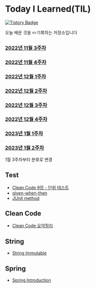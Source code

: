 # Today I Learned(TIL)
[![Tistory Badge](https://img.shields.io/badge/-tech%20blog-important)](https://chan9.tistory.com/) 

오늘 배운 것을 ✏️기록하는 저장소입니다

### [2022년 11월 3주차](https://github.com/euichaan/TIL/tree/main/2022-11-3%EC%A3%BC%EC%B0%A8)
### [2022년 11월 4주차](https://github.com/euichaan/TIL/tree/main/2022-11-4%EC%A3%BC%EC%B0%A8)
### [2022년 12월 1주차](https://github.com/euichaan/TIL/tree/main/2022-12-1%EC%A3%BC%EC%B0%A8)
### [2022년 12월 2주차](https://github.com/euichaan/TIL/tree/main/2022-12-2%EC%A3%BC%EC%B0%A8)
### [2022년 12월 3주차](https://github.com/euichaan/TIL/tree/main/2022-12-3%EC%A3%BC%EC%B0%A8)
### [2022년 12월 4주차](https://github.com/euichaan/TIL/tree/main/2022-12-4%EC%A3%BC%EC%B0%A8)
### [2023년 1월 1주차](https://github.com/euichaan/TIL/tree/main/2023-1-1%EC%A3%BC%EC%B0%A8)
### [2023년 1월 2주차](https://github.com/euichaan/TIL/tree/main/2023-1-2%EC%A3%BC%EC%B0%A8)  
  
1월 3주차부터 분류로 변경  
  
## Test
- [Clean Code 9장 - 단위 테스트](https://github.com/euichaan/TIL/blob/main/test/cleancode/unit-test.md)  
- [given-when-then](https://github.com/euichaan/TIL/blob/main/test/givenwhenthen/given-when-then.md)  
- [JUnit method](https://github.com/euichaan/TIL/blob/main/test/junit/junit.md)  
  
## Clean Code
- [Clean Code 요약정리](https://github.com/euichaan/TIL/blob/main/cleancode/cleancode.md)  
  
## String
- [String Immutable](https://github.com/euichaan/TIL/blob/main/string/string-immutable.md)  
  
## Spring  
- [Spring Introduction](https://github.com/euichaan/TIL/blob/main/spring/spring-introduction/spring-introduction.md)  
